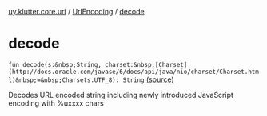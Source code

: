 [uy.klutter.core.uri](../index.md) / [UrlEncoding](index.md) / [decode](.)


# decode

`fun decode(s:&nbsp;String, charset:&nbsp;[Charset](http://docs.oracle.com/javase/6/docs/api/java/nio/charset/Charset.html)&nbsp;=&nbsp;Charsets.UTF_8): String` [(source)](https://github.com/kohesive/klutter/blob/master/core-jdk6/src/main/kotlin/uy/klutter/core/uri/UrlEncoding.kt#L303)

Decodes URL encoded string including newly introduced JavaScript encoding with %uxxxx chars



